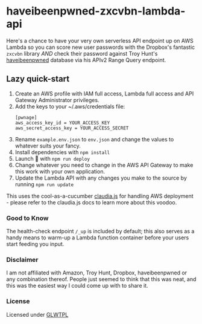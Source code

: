 # haveibeenpwned-zxcvbn-lambda-api
Here's a chance to have your very own serverless API endpoint up on AWS Lambda so you can score new user passwords with the Dropbox's fantastic `zxcvbn` library _AND_ check their password against Troy Hunt's [haveibeenpwned](https://haveibeenpwned.com/) database via his APIv2 Range Query endpoint.

## Lazy quick-start
1. Create an AWS profile with IAM full access, Lambda full access and API Gateway Administrator privileges.
2. Add the keys to your ~/.aws/credentials file:
    ```
    [pwnage]
    aws_access_key_id = YOUR_ACCESS_KEY
    aws_secret_access_key = YOUR_ACCESS_SECRET
    ```
3. Rename `example.env.json` to `env.json` and change the values to whatever suits your fancy.
4. Install dependencies with `npm install`
5. Launch 🚀 with `npm run deploy`
6. Change whatever you need to change in the AWS API Gateway to make this work with your own application.
7. Update the Lambda API with any changes you make to the source by running `npm run update`

This uses the cool-as-a-cucumber [claudia.js](https://claudiajs.com/documentation.html) for handling AWS deployment - please refer to the claudia.js docs to learn more about this voodoo.

### Good to Know
The health-check endpoint `/_up` is included by default; this also serves as a handy means to warm-up a Lambda function container before your users start feeding you input.

### Disclaimer
I am not affiliated with Amazon, Troy Hunt, Dropbox, haveibeenpwned or any combination thereof. People just seemed to think that this was neat, and this was the easiest way I could come up with to share it.

### License
Licensed under [GLWTPL](https://raw.githubusercontent.com/me-shaon/GLWTPL/master/LICENSE)
